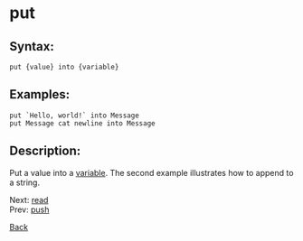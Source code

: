 # put

## Syntax:
`put {value} into {variable}`
## Examples:
``put `Hello, world!` into Message``  
`put Message cat newline into Message`

## Description:
Put a value into a [variable](variable.md). The second example illustrates how to append to a string.

Next: [read](read.md)  
Prev: [push](push.md)

[Back](../../README.md)
